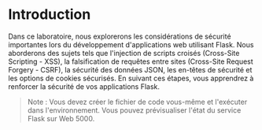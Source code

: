 # Introduction

Dans ce laboratoire, nous explorerons les considérations de sécurité importantes lors du développement d'applications web utilisant Flask. Nous aborderons des sujets tels que l'injection de scripts croisés (Cross-Site Scripting - XSS), la falsification de requêtes entre sites (Cross-Site Request Forgery - CSRF), la sécurité des données JSON, les en-têtes de sécurité et les options de cookies sécurisés. En suivant ces étapes, vous apprendrez à renforcer la sécurité de vos applications Flask.

> Note : Vous devez créer le fichier de code vous-même et l'exécuter dans l'environnement. Vous pouvez prévisualiser l'état du service Flask sur Web 5000.
